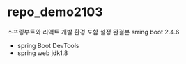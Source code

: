 # repo_demo2103
스프링부트와 리액트 개발 환경 포함 설정 완결본
srring boot 2.4.6
- spring Boot DevTools
- spring web
jdk1.8
